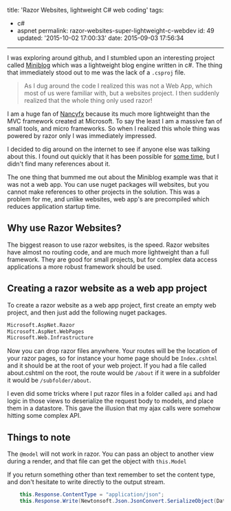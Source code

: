 title: 'Razor Websites, lightweight C# web coding'
tags:

  - c#
  - aspnet
permalink: razor-websites-super-lightweight-c-webdev
id: 49
updated: '2015-10-02 17:00:33'
date: 2015-09-03 17:56:34
---

I was exploring around github, and I stumbled upon an interesting project called [Miniblog](https://github.com/madskristensen/miniblog) which was a lightweight blog engine written in c#. The thing that immediately stood out to me was the lack of a `.csproj` file.

>As I dug around the code I realized this was not a Web App, which most of us were familiar with, but a websites project. I then suddenly realized that the whole thing only used razor!

I am a huge fan of [Nancyfx](http://nancyfx.org/) because its much more lightweight than the MVC framework created at Microsoft. To say the least I am a massive fan of small tools, and micro frameworks. So when I realized this whole thing was powered by razor only I was immediately impressed.

I decided to dig around on the internet to see if anyone else was talking about this. I found out quickly that it has been possible for [some time](http://www.hanselman.com/blog/ExploringASPNETWebPagesAFullyfeaturedMiniBlogUsingJustRazor.aspx), but I didn't find many references about it.

The one thing that bummed me out about the Miniblog example was that it was not a web app. You can use nuget packages will websites, but you cannot make references to other projects in the solution. This was a problem for me, and unlike websites, web app's are precompiled which reduces application startup time.
<!-- more -->
## Why use Razor Websites?

The biggest reason to use razor websites, is the speed. Razor websites have almost no routing code, and are much more lightweight than a full framework. They are good for small projects, but for complex data access applications a more robust framework should be used.

## Creating a razor website as a web app project

To create a razor website as a web app project, first create an empty web project, and then just add the following nuget packages.

```xml
Microsoft.AspNet.Razor
Microsoft.AspNet.WebPages
Microsoft.Web.Infrastructure

```

Now you can drop razor files anywhere. Your routes will be the location of your razor pages, so for instance your home page should be `Index.cshtml` and it should be at the root of your web project. If you had a file called about.cshtml on the root, the route would be `/about` if it were in a subfolder it would be `/subfolder/about`.

I even did some tricks where I put razor files in a folder called `api` and had logic in those views to deserialize the request body to models, and place them in a datastore. This gave the illusion that my ajax calls were somehow hitting some complex API.


## Things to note

The `@model` will not work in razor. You can pass an object to another view during a render, and that file can get the object with `this.Model`

If you return something other than text remember to set the content type, and don't hesitate to write directly to the output stream.

```csharp
    this.Response.ContentType = "application/json";
    this.Response.Write(Newtonsoft.Json.JsonConvert.SerializeObject(Database.Data));

```
